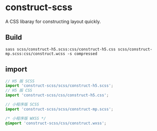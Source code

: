 # construct-scss
A CSS libaray for constructing layout quickly.

## Build

```
sass scss/construct-h5.scss:css/construct-h5.css scss/construct-mp.scss:css/construct.wcss -s compressed
```

## import

```js
// H5 版 SCSS
import 'construct-scss/scss/construct-h5.scss';
// H5 版 CSS
import 'construct-scss/css/construct-h5.css';

// 小程序版 SCSS
import 'construct-scss/scss/construct-mp.scss';
```
```css
/* 小程序版 WXSS */
@import 'construct-scss/css/construct.wxss';
```